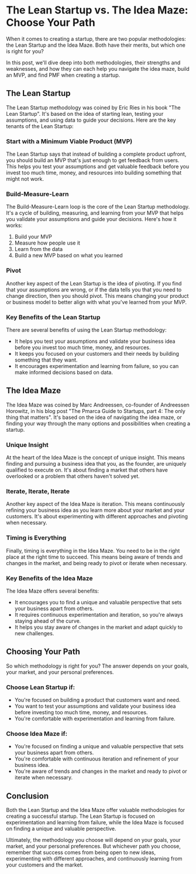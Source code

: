 # The Lean Startup vs. The Idea Maze: Choose Your Path

When it comes to creating a startup, there are two popular methodologies: the Lean Startup and the Idea Maze. Both have their merits, but which one is right for you?

In this post, we'll dive deep into both methodologies, their strengths and weaknesses, and how they can each help you navigate the idea maze, build an MVP, and find PMF when creating a startup.

## The Lean Startup

The Lean Startup methodology was coined by Eric Ries in his book "The Lean Startup". It's based on the idea of starting lean, testing your assumptions, and using data to guide your decisions. Here are the key tenants of the Lean Startup:

### Start with a Minimum Viable Product (MVP)

The Lean Startup says that instead of building a complete product upfront, you should build an MVP that's just enough to get feedback from users. This helps you test your assumptions and get valuable feedback before you invest too much time, money, and resources into building something that might not work.

### Build-Measure-Learn

The Build-Measure-Learn loop is the core of the Lean Startup methodology. It's a cycle of building, measuring, and learning from your MVP that helps you validate your assumptions and guide your decisions. Here's how it works:

1. Build your MVP
2. Measure how people use it
3. Learn from the data
4. Build a new MVP based on what you learned

### Pivot

Another key aspect of the Lean Startup is the idea of pivoting. If you find that your assumptions are wrong, or if the data tells you that you need to change direction, then you should pivot. This means changing your product or business model to better align with what you've learned from your MVP.

### Key Benefits of the Lean Startup

There are several benefits of using the Lean Startup methodology:

- It helps you test your assumptions and validate your business idea before you invest too much time, money, and resources.
- It keeps you focused on your customers and their needs by building something that they want.
- It encourages experimentation and learning from failure, so you can make informed decisions based on data.

## The Idea Maze

The Idea Maze was coined by Marc Andreessen, co-founder of Andreessen Horowitz, in his blog post "The Pmarca Guide to Startups, part 4: The only thing that matters". It's based on the idea of navigating the idea maze, or finding your way through the many options and possibilities when creating a startup.

### Unique Insight

At the heart of the Idea Maze is the concept of unique insight. This means finding and pursuing a business idea that you, as the founder, are uniquely qualified to execute on. It's about finding a market that others have overlooked or a problem that others haven't solved yet.

### Iterate, Iterate, Iterate

Another key aspect of the Idea Maze is iteration. This means continuously refining your business idea as you learn more about your market and your customers. It's about experimenting with different approaches and pivoting when necessary.

### Timing is Everything

Finally, timing is everything in the Idea Maze. You need to be in the right place at the right time to succeed. This means being aware of trends and changes in the market, and being ready to pivot or iterate when necessary.

### Key Benefits of the Idea Maze

The Idea Maze offers several benefits:

- It encourages you to find a unique and valuable perspective that sets your business apart from others.
- It requires continuous experimentation and iteration, so you're always staying ahead of the curve.
- It helps you stay aware of changes in the market and adapt quickly to new challenges.

## Choosing Your Path

So which methodology is right for you? The answer depends on your goals, your market, and your personal preferences.

### Choose Lean Startup if:

- You're focused on building a product that customers want and need.
- You want to test your assumptions and validate your business idea before investing too much time, money, and resources.
- You're comfortable with experimentation and learning from failure.

### Choose Idea Maze if:

- You're focused on finding a unique and valuable perspective that sets your business apart from others.
- You're comfortable with continuous iteration and refinement of your business idea.
- You're aware of trends and changes in the market and ready to pivot or iterate when necessary.

## Conclusion

Both the Lean Startup and the Idea Maze offer valuable methodologies for creating a successful startup. The Lean Startup is focused on experimentation and learning from failure, while the Idea Maze is focused on finding a unique and valuable perspective.

Ultimately, the methodology you choose will depend on your goals, your market, and your personal preferences. But whichever path you choose, remember that success comes from being open to new ideas, experimenting with different approaches, and continuously learning from your customers and the market.